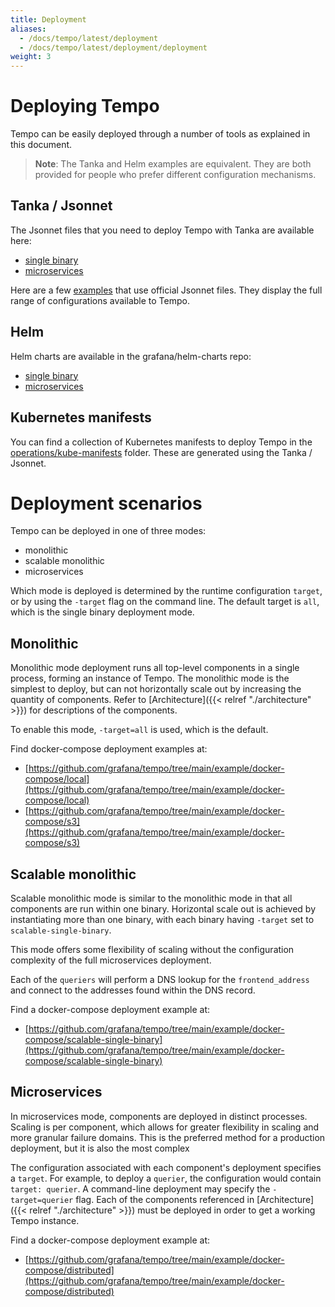 ```yaml
---
title: Deployment
aliases:
  - /docs/tempo/latest/deployment
  - /docs/tempo/latest/deployment/deployment
weight: 3
---
```


# Deploying Tempo

Tempo can be easily deployed through a number of tools as explained in this document.

> **Note**: The Tanka and Helm examples are equivalent.
> They are both provided for people who prefer different configuration mechanisms.

## Tanka / Jsonnet

The Jsonnet files that you need to deploy Tempo with Tanka are available here:

- [single binary](https://github.com/grafana/tempo/tree/main/operations/jsonnet/single-binary)
- [microservices](https://github.com/grafana/tempo/tree/main/operations/jsonnet/microservices)

Here are a few [examples](https://github.com/grafana/tempo/tree/main/example/tk) that use official Jsonnet files.
They display the full range of configurations available to Tempo.

## Helm

Helm charts are available in the grafana/helm-charts repo:

- [single binary](https://github.com/grafana/helm-charts/tree/main/charts/tempo)
- [microservices](https://github.com/grafana/helm-charts/tree/main/charts/tempo-distributed)

## Kubernetes manifests

You can find a collection of Kubernetes manifests to deploy Tempo in the
[operations/kube-manifests](https://github.com/grafana/tempo/tree/main/operations/kube-manifests)
folder.  These are generated using the Tanka / Jsonnet.

# Deployment scenarios

Tempo can be deployed in one of three modes:

- monolithic
- scalable monolithic
- microservices

Which mode is deployed is determined by the runtime configuration `target`, or
by using the `-target` flag on the command line. The default target is `all`,
which is the single binary deployment mode.

## Monolithic

Monolithic mode deployment runs all top-level components in a single
process, forming an instance of Tempo.  The monolithic mode is the simplest
to deploy, but can not horizontally scale out by increasing the quantity of
components.  Refer to [Architecture]({{< relref "./architecture" >}}) for
descriptions of the components.

To enable this mode, `-target=all` is used, which is the default.

Find docker-compose deployment examples at:

- [https://github.com/grafana/tempo/tree/main/example/docker-compose/local](https://github.com/grafana/tempo/tree/main/example/docker-compose/local)
- [https://github.com/grafana/tempo/tree/main/example/docker-compose/s3](https://github.com/grafana/tempo/tree/main/example/docker-compose/s3)

## Scalable monolithic

Scalable monolithic mode is similar to the monolithic mode in
that all components are run within one binary. Horizontal scale out is
achieved by instantiating more than one binary, with each binary having `-target` set to `scalable-single-binary`. 

This mode offers some
flexibility of scaling without the configuration complexity of the full
microservices deployment.

Each of the `queriers` will perform a DNS lookup for the `frontend_address` and
connect to the addresses found within the DNS record.

Find a docker-compose deployment example at:

- [https://github.com/grafana/tempo/tree/main/example/docker-compose/scalable-single-binary](https://github.com/grafana/tempo/tree/main/example/docker-compose/scalable-single-binary)

## Microservices

In microservices mode, components are deployed in distinct processes.  Scaling
is per component, which allows for greater flexibility in scaling and more
granular failure domains. This is the preferred method for a production
deployment, but it is also the most complex

The configuration associated with each component's deployment specifies a
`target`.  For example, to deploy a `querier`, the configuration would contain
`target: querier`.  A command-line deployment may specify the `-target=querier`
flag. Each of the components referenced in [Architecture]({{< relref
"./architecture" >}}) must be deployed in order to get a working Tempo
instance.

Find a docker-compose deployment example at:

- [https://github.com/grafana/tempo/tree/main/example/docker-compose/distributed](https://github.com/grafana/tempo/tree/main/example/docker-compose/distributed)
